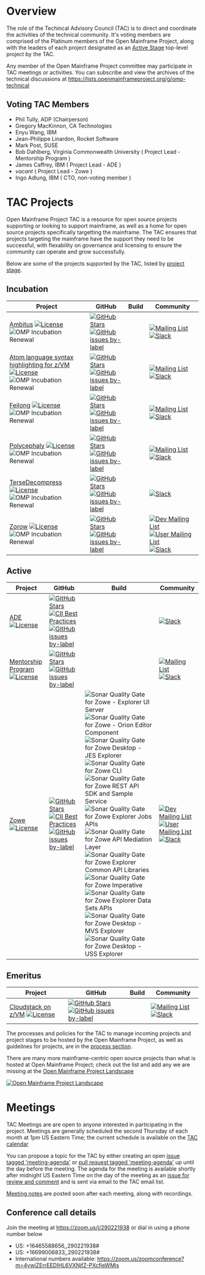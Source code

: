 # Overview

The role of the Techincal Advisory Council (TAC) is to direct and coordinate the activities of the technical community. It's voting members are comprised of the Platinum members of the Open Mainframe Project, along with the leaders of each project designated as an [Active Stage](process/project_stages.md#active-stage) top-level project by the TAC.

Any member of the Open Mainframe Project committee may participate in TAC meetings or activities. You can subscribe and view the archives of the technical discussions at https://lists.openmainframeproject.org/g/omp-technical

## Voting TAC Members

  * Phil Tully, ADP (Chairperson)
  * Gregory MacKinnon, CA Technologies
  * Enyu Wang, IBM
  * Jean-Philippe Linardon, Rocket Software
  * Mark Post, SUSE
  * Bob Dahlberg, Virginia Commonwealth University ( Project Lead - Mentorship Program )
  * James Caffrey, IBM ( Project Lead - ADE )
  * _vacant_ ( Project Lead - Zowe )
  * Ingo Adlung, IBM ( CTO, non-voting member )

# TAC Projects

Open Mainframe Project TAC is a resource for open source projects supporting or looking to support mainframe, as well as a home for open source projects specifically targetting the mainframe. The TAC ensures that projects targeting the mainframe have the support they need to be successful, with flexability on governance and licensing to ensure the community can operate and grow successfully.

Below are some of the projects supported by the TAC, listed by [project stage](process/project_stages.md).

## Incubation

| Project | GitHub | Build | Community |
|--|--|--|--|
| [Ambitus](https://github.com/ambitus) [![License](https://img.shields.io/github/license/ambitus/ambitus)](https://github.com/ambitus/ambitus/blob/master/LICENSE) ![OMP Incubation Renewal](https://img.shields.io/badge/OMP%20Incubation%20Renewal%20Date-2020--09--01-informational) | [![GitHub Stars](https://img.shields.io/github/stars/ambitus/ambitus)](https://github.com/ambitus/ambitus) <!-- [![CII Best Practices](https://bestpractices.coreinfrastructure.org/projects/2837/badge)](https://bestpractices.coreinfrastructure.org/projects/2837) --> [![GitHub issues by-label](https://img.shields.io/github/issues/ambitus/ambitus/good%20first%20issue)](https://github.com/ambitus/ambitus/issues?q=is%3Aissue+is%3Aopen+label%3A%22good+first+issue%22) | | [![Mailing List](https://img.shields.io/badge/mailing%20list-subscribe-blue)](https://lists.openmainframeproject.org/g/ambitus-discussion) [![Slack](https://slack.openmainframeproject.org/badge.svg)](https://slack.openmainframeproject.org)
| [Atom language syntax highlighting for z/VM](https://atom.io/users/openmainframeproject) [![License](https://img.shields.io/github/license/openmainframeproject/atompkg-language-zvm-asm)](https://github.com/openmainframeproject/atompkg-language-zvm-asm/blob/master/LICENSE) ![OMP Incubation Renewal](https://img.shields.io/badge/OMP%20Incubation%20Renewal%20Date-2020--01--01-informational)| [![GitHub Stars](https://img.shields.io/github/stars/openmainframeproject/atompkg-language-zvm-asm)](https://github.com/openmainframeproject/atompkg-language-zvm-asm) <!--[![CII Best Practices](https://bestpractices.coreinfrastructure.org/projects/2837/badge)](https://bestpractices.coreinfrastructure.org/projects/2837)--> [![GitHub issues by-label](https://img.shields.io/github/issues/openmainframeproject/atompkg-language-zvm-asm/good%20first%20issue)](https://github.com/openmainframeproject/atompkg-language-zvm-asm/issues?q=is%3Aissue+is%3Aopen+label%3A%22good+first+issue%22) | | [![Mailing List](https://img.shields.io/badge/mailing%20list-subscribe-blue)](https://lists.openmainframeproject.org/g/ambitus-discussion)  [![Slack](https://slack.openmainframeproject.org/badge.svg)](https://slack.openmainframeproject.org)
| [Feilong](https://github.com/openmainframeproject/python-zvm-sdk) [![License](https://img.shields.io/github/license/openmainframeproject/python-zvm-sdk)](https://github.com/openmainframeproject/python-zvm-sdk/blob/master/LICENSE) ![OMP Incubation Renewal](https://img.shields.io/badge/OMP%20Incubation%20Renewal%20Date-2021--01--01-informational) | [![GitHub Stars](https://img.shields.io/github/stars/openmainframeproject/python-zvm-sdk)](https://github.com/openmainframeproject/python-zvm-sdk) <!--[![CII Best Practices](https://bestpractices.coreinfrastructure.org/projects/2837/badge)](https://bestpractices.coreinfrastructure.org/projects/2837)--> [![GitHub issues by-label](https://img.shields.io/github/issues/openmainframeproject/python-zvm-sdk/good%20first%20issue)](https://github.com/openmainframeproject/python-zvm-sdk/issues?q=is%3Aissue+is%3Aopen+label%3A%22good+first+issue%22) | | [![Mailing List](https://img.shields.io/badge/mailing%20list-subscribe-blue)](https://lists.openmainframeproject.org/g/feilong-discussion) [![Slack](https://slack.openmainframeproject.org/badge.svg)](https://slack.openmainframeproject.org)
| [Polycephaly](https://github.com/openmainframeproject/polycephaly) [![License](https://img.shields.io/github/license/openmainframeproject/polycephaly)](https://github.com/openmainframeproject/polycephaly/blob/master/LICENSE) ![OMP Incubation Renewal](https://img.shields.io/badge/OMP%20Incubation%20Renewal%20Date-2020--09--20-informational) | [![GitHub Stars](https://img.shields.io/github/stars/openmainframeproject/polycephaly)](https://github.com/openmainframeproject/polycephaly) <!--[![CII Best Practices](https://bestpractices.coreinfrastructure.org/projects/2837/badge)](https://bestpractices.coreinfrastructure.org/projects/2837)--> [![GitHub issues by-label](https://img.shields.io/github/issues/openmainframeproject/polycephaly/good%20first%20issue)](https://github.com/openmainframeproject/polycephaly/issues?q=is%3Aissue+is%3Aopen+label%3A%22good+first+issue%22) | | [![Mailing List](https://img.shields.io/badge/mailing%20list-subscribe-blue)](https://lists.openmainframeproject.org/g/polycephaly-discussion) [![Slack](https://slack.openmainframeproject.org/badge.svg)](https://slack.openmainframeproject.org)
| [TerseDecompress](https://github.com/openmainframeproject/tersedecompress) [![License](https://img.shields.io/github/license/openmainframeproject/tersedecompress)](https://github.com/openmainframeproject/tersedecompress/blob/master/LICENSE) ![OMP Incubation Renewal](https://img.shields.io/badge/OMP%20Incubation%20Renewal%20Date-2020--01--01-informational) | [![GitHub Stars](https://img.shields.io/github/stars/openmainframeproject/tersedecompress)](https://github.com/openmainframeproject/tersedecompress) <!--[![CII Best Practices](https://bestpractices.coreinfrastructure.org/projects/2837/badge)](https://bestpractices.coreinfrastructure.org/projects/2837)--> [![GitHub issues by-label](https://img.shields.io/github/issues/openmainframeproject/tersedecompress/good%20first%20issue)](https://github.com/openmainframeproject/tersedecompress/issues?q=is%3Aissue+is%3Aopen+label%3A%22good+first+issue%22) | | [![Slack](https://slack.openmainframeproject.org/badge.svg)](https://slack.openmainframeproject.org)
| [Zorow](https://github.com/openmainframeproject/zorow) [![License](https://img.shields.io/github/license/openmainframeproject/zorow)](https://github.com/openmainframeproject/zorow/blob/master/LICENSE) ![OMP Incubation Renewal](https://img.shields.io/badge/OMP%20Incubation%20Renewal%20Date-2020--04--18-informational) | [![GitHub Stars](https://img.shields.io/github/stars/openmainframeproject/zorow)](https://github.com/openmainframeproject/zorow) <!--[![CII Best Practices](https://bestpractices.coreinfrastructure.org/projects/2837/badge)](https://bestpractices.coreinfrastructure.org/projects/2837)--> [![GitHub issues by-label](https://img.shields.io/github/issues/openmainframeproject/zorow/good%20first%20issue)](https://github.com/openmainframeproject/zorow/issues?q=is%3Aissue+is%3Aopen+label%3A%22good+first+issue%22) | | [![Dev Mailing List](https://img.shields.io/badge/dev%20mailing%20list-subscribe-blue)](https://lists.openmainframeproject.org/g/zorow-dev) [![User Mailing List](https://img.shields.io/badge/user%20mailing%20list-subscribe-blue)](https://lists.openmainframeproject.org/g/zorow-user) [![Slack](https://slack.openmainframeproject.org/badge.svg)](https://slack.openmainframeproject.org)

## Active

| Project | GitHub | Build | Community |
|--|--|--|--|
| [ADE](https://github.com/openmainframeproject/ade) [![License](https://img.shields.io/github/license/openmainframeproject/ade)](https://github.com/openmainframeproject/ade/blob/master/LICENSE) | [![GitHub Stars](https://img.shields.io/github/stars/openmainframeproject/ade)](https://github.com/openmainframeproject/ade) [![CII Best Practices](https://bestpractices.coreinfrastructure.org/projects/378/badge)](https://bestpractices.coreinfrastructure.org/projects/378) [![GitHub issues by-label](https://img.shields.io/github/issues/openmainframeproject/ade/good%20first%20issue)](https://github.com/openmainframeproject/ade/issues?q=is%3Aissue+is%3Aopen+label%3A%22good+first+issue%22) | | [![Slack](https://slack.openmainframeproject.org/badge.svg)](https://slack.openmainframeproject.org)
| [Mentorship Program](https://github.com/openmainframeproject-internship) [![License](https://img.shields.io/github/license/openmainframeproject-internship/resources)](https://github.com/openmainframeproject-internship/resources/blob/master/LICENSE) | [![GitHub Stars](https://img.shields.io/github/stars/openmainframeproject-internship/resources)](https://github.com/openmainframeproject-internship/resources) <!-- [![CII Best Practices](https://bestpractices.coreinfrastructure.org/projects/2837/badge)](https://bestpractices.coreinfrastructure.org/projects/2837) --> [![GitHub issues by-label](https://img.shields.io/github/issues/openmainframeproject-internship/resources/good%20first%20issue)](https://github.com/openmainframeproject-internship/resources/issues?q=is%3Aissue+is%3Aopen+label%3A%22good+first+issue%22) | | [![Mailing List](https://img.shields.io/badge/mailing%20list-subscribe-blue)](https://lists.openmainframeproject.org/g/omp-mentorship) [![Slack](https://slack.openmainframeproject.org/badge.svg)](https://slack.openmainframeproject.org)
| [Zowe](https://github.com/zowe) [![License](https://img.shields.io/github/license/zowe/api-layer)](https://github.com/zowe/api-layer/blob/master/LICENSE) | [![GitHub Stars](https://img.shields.io/github/stars/zowe/api-layer)](https://github.com/zowe/api-layer) [![CII Best Practices](https://bestpractices.coreinfrastructure.org/projects/2226/badge)](https://bestpractices.coreinfrastructure.org/projects/2226) [![GitHub issues by-label](https://img.shields.io/github/issues/zowe/api-layer/good%20first%20issue)](https://github.com/zowe/api-layer/issues?q=is%3Aissue+is%3Aopen+label%3A%22good+first+issue%22) | ![Sonar Quality Gate for Zowe - Explorer UI Server](https://img.shields.io/sonar/quality_gate/zowe_explorer-ui-server?label=Zowe%20-%20Explorer%20UI%20Server%20quality%20gate&server=https%3A%2F%2Fsonarcloud.io) ![Sonar Quality Gate for Zowe - Orion Editor Component](https://img.shields.io/sonar/quality_gate/zowe_orion-editor-component?label=Zowe%20-%20Orion%20Editor%20Component%20quality%20gate&server=https%3A%2F%2Fsonarcloud.io) ![Sonar Quality Gate for Zowe Desktop - JES Explorer](https://img.shields.io/sonar/quality_gate/zowe_explorer-jes?label=Zowe%20Desktop%20-%20JES%20Explorer%20quality%20gate&server=https%3A%2F%2Fsonarcloud.io) ![Sonar Quality Gate for Zowe CLI](https://img.shields.io/sonar/quality_gate/zowe_zowe-cli?label=Zowe%20CLI%20quality%20gate&server=https%3A%2F%2Fsonarcloud.io) ![Sonar Quality Gate for Zowe REST API SDK and Sample Service](https://img.shields.io/sonar/quality_gate/zowe_sample-spring-boot-api-service?label=Zowe%20REST%20API%20SDK%20and%20Sample%20Service%20quality%20gate&server=https%3A%2F%2Fsonarcloud.io) ![Sonar Quality Gate for Zowe Explorer Jobs APIs](https://img.shields.io/sonar/quality_gate/zowe_jobs?label=Zowe%20-%20Explorer%20Jobs%20APIs%20quality%20gate&server=https%3A%2F%2Fsonarcloud.io) ![Sonar Quality Gate for Zowe API Mediation Layer](https://img.shields.io/sonar/quality_gate/zowe_api-layer?label=Zowe%20API%20Mediation%20Layer%20quality%20gate&server=https%3A%2F%2Fsonarcloud.io) ![Sonar Quality Gate for Zowe Explorer Common API Libraries](https://img.shields.io/sonar/quality_gate/zowe_explorer-api-common?label=Zowe%20Explorer%20Common%20API%20Libraries%20quality%20gate&server=https%3A%2F%2Fsonarcloud.io) ![Sonar Quality Gate for Zowe Imperative](https://img.shields.io/sonar/quality_gate/zowe_imperative?label=Zowe%20Imperative%20quality%20gate&server=https%3A%2F%2Fsonarcloud.io) ![Sonar Quality Gate for Zowe Explorer Data Sets APIs](https://img.shields.io/sonar/quality_gate/zowe_data-sets?label=Zowe%20Explorer%20Data%20Sets%20APIs%20quality%20gate&server=https%3A%2F%2Fsonarcloud.io) ![Sonar Quality Gate for Zowe Desktop - MVS Explorer](https://img.shields.io/sonar/quality_gate/zowe_explorer-mvs?label=Zowe%20Desktop%20-%20MVS%20Explorer%20quality%20gate&server=https%3A%2F%2Fsonarcloud.io) ![Sonar Quality Gate for Zowe Desktop - USS Explorer](https://img.shields.io/sonar/quality_gate/zowe_explorer-uss?label=Zowe%20Desktop%20-%20USS%20Explorer%20quality%20gate&server=https%3A%2F%2Fsonarcloud.io) | [![Dev Mailing List](https://img.shields.io/badge/dev%20mailing%20list-subscribe-blue)](https://lists.openmainframeproject.org/g/zowe-dev) [![User Mailing List](https://img.shields.io/badge/user%20mailing%20list-subscribe-blue)](https://lists.openmainframeproject.org/g/zowe-user) [![Slack](https://slack.openmainframeproject.org/badge.svg)](https://slack.openmainframeproject.org)

## Emeritus

| Project | GitHub | Build | Community |
|--|--|--|--|
| [Cloudstack on z/VM](https://github.com/openmainframeproject/cloudstack-wg) [![License](https://img.shields.io/github/license/openmainframeproject/cloudstack-wg)](https://github.com/openmainframeproject/cloudstack-wg/blob/master/LICENSE) | [![GitHub Stars](https://img.shields.io/github/stars/openmainframeproject/cloudstack-wg)](https://github.com/openmainframeproject/cloudstack-wg) <!--[![CII Best Practices](https://bestpractices.coreinfrastructure.org/projects/378/badge)](https://bestpractices.coreinfrastructure.org/projects/378)--> [![GitHub issues by-label](https://img.shields.io/github/issues/openmainframeproject/cloudstack-wg/good%20first%20issue)](https://github.com/openmainframeproject/cloudstack-wg/issues?q=is%3Aissue+is%3Aopen+label%3A%22good+first+issue%22) | | [![Mailing List](https://img.shields.io/badge/mailing%20list-subscribe-blue)](https://lists.openmainframeproject.org/g/ambitus-discussion) [![Slack](https://slack.openmainframeproject.org/badge.svg)](https://slack.openmainframeproject.org)

The processes and policies for the TAC to manage incoming projects and project stages to be hosted by the Open Mainframe Project, as well as guidelines for projects, are in the [process section](process).

There are many more mainframe-centric open source projects than what is hosted at Open Mainframe Project; check out the list and add any we are missing at the [Open Mainframe Project Landscape](https://landscape.openmainframeproject.org)

[![Open Mainframe Project Landscape](https://landscape.openmainframeproject.org/images/landscape.png)](https://landscape.openmainframeproject.org)

# Meetings

TAC Meetings are are open to anyone interested in participating in the project. Meetings are generally scheduled the second Thursday of each month at 1pm US Eastern Time; the current schedule is available on the [TAC calendar](https://lists.openmainframeproject.org/g/omp-technical/calendar)

You can propose a topic for the TAC by either creating an open [issue tagged 'meeting-agenda'](https://github.com/openmainframeproject/tac/lissues/new?labels=meeting-agenda) or [pull request tagged 'meeting-agenda'](https://github.com/openmainframeproject/tac/lpulls?q=label%3Ameeting-agenda) up until the day before the meeting. The agenda for the meeting is available shortly after midnight US Eastern Time on the day of the meeting as an [issue for review and comment](https://github.com/openmainframeproject/tac/labels/meeting) and is sent via email to the TAC email list.

[Meeting notes](/meetings) are posted soon after each meeting, along with recordings.

## Conference call details

Join the meeting at https://zoom.us/j/290221938 or dial in using a phone number below

* US: +16465588656,,290221938#
* US: +16699006833,,290221938#
* International numbers available: https://zoom.us/zoomconference?m=4ywiZErrEEDIHL6VXNjfZ-PXcfjeWMjs
